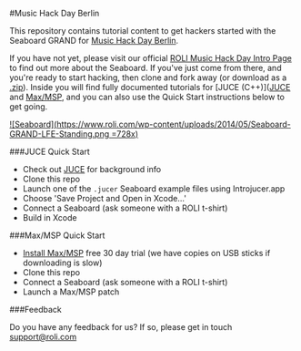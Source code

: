 #Music Hack Day Berlin

This repository contains tutorial content to get hackers started with the Seaboard GRAND for [Music Hack Day Berlin](http://musichackday.de/).

If you have not yet, please visit our official [ROLI Music Hack Day Intro Page](https://www.roli.com/musichackday/) to find out more about the Seaboard. If you've just come from there, and you're ready to start hacking, then clone and fork away (or download as a [.zip](https://github.com/WeAreROLI/MHDBerlin/archive/master.zip)). Inside you will find fully documented tutorials for [JUCE (C++)]([JUCE](http://www.juce.com/about-juce) and [Max/MSP](http://cycling74.com/products/max/), and you can also use the Quick Start instructions below to get going.

[![Seaboard](https://www.roli.com/wp-content/uploads/2014/05/Seaboard-GRAND-LFE-Standing.png =728x)](roli.com/seaboard)

###JUCE Quick Start

- Check out [JUCE](http://www.juce.com/about-juce) for background info
- Clone this repo
- Launch one of the `.jucer` Seaboard example files using Introjucer.app
- Choose 'Save Project and Open in Xcode...'
- Connect a Seaboard (ask someone with a ROLI t-shirt)
- Build in Xcode

###Max/MSP Quick Start

- [Install Max/MSP](http://cycling74.com/products/max/) free 30 day trial (we have copies on USB sticks if downloading is slow)
- Clone this repo
- Connect a Seaboard (ask someone with a ROLI t-shirt)
- Launch a Max/MSP patch

###Feedback

Do you have any feedback for us? If so, please get in touch support@roli.com